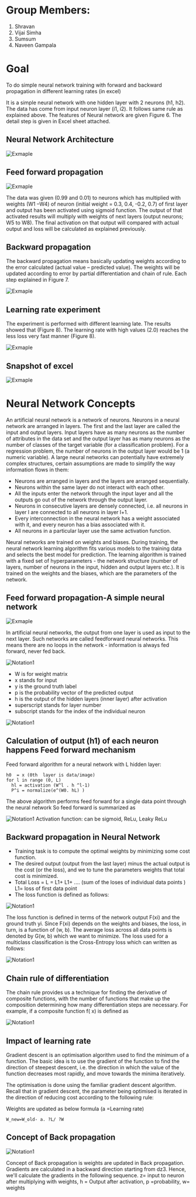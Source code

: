 # Group Members:
1) Shravan
2) Vijai Simha
3) Sumsum
4) Naveen Gampala

# Goal
To do simple neural network training with forward and backward propagation in different learning rates (in excel)

It is a simple neural network with one hidden layer with 2 neurons (h1, h2). The data has come from input neuron layer (i1, i2). It follows same rule as explained above. The features of Neural network are given Figure 6. The detail step is given in Excel sheet attached. 

## Neural Network Architecture 

![Exmaple](https://github.com/we-are-7/EVA6/blob/main/Backpropagation%20and%20Architectural%20Basics/Part1/Images/network0.png)

## Feed forward propagation

![Exmaple](https://github.com/we-are-7/EVA6/blob/main/Backpropagation%20and%20Architectural%20Basics/Part1/Images/FFD.JPG)

The data was given (0.99 and 0.01) to neurons which has multiplied with weights (W1 –W4) of neuron (initial weight = 0.3, 0.4, -0.2, 0.7) of first layer and output has been activated using sigmoid function. The output of that activated results will multiply with weights of next layers (output neurons; W5 to W8). The final activation on that output will compared with actual output and loss will be calculated as explained previously. 

## Backward propagation 

The backward propagation means basically updating weights according to the error calculated (actual value – predicted value). The weights will be updated according to error by partial differentiation and chain of rule.  Each step explained in Figure 7. 

![Exmaple](https://github.com/we-are-7/EVA6/blob/main/Backpropagation%20and%20Architectural%20Basics/Part1/Images/network2.png)


## Learning rate experiment

The experiment is performed with different learning late. The results showed that (Figure 8). The learning rate with high values (2.0) reaches the less loss very fast manner  (Figure 8). 

![Exmaple](https://github.com/we-are-7/EVA6/blob/main/Backpropagation%20and%20Architectural%20Basics/Part1/Images/Graph.png)


## Snapshot of excel

![Exmaple](https://github.com/we-are-7/EVA6/blob/main/Backpropagation%20and%20Architectural%20Basics/Part1/Images/Backprop1.png)

# Neural Network Concepts
An artificial neural network is a network of neurons. Neurons in a neural network are arranged in layers. The first and the last layer are called the input and output layers. Input layers have as many neurons as the number of attributes in the data set and the output layer has as many neurons as the number of classes of the target variable (for a classification problem). For a regression problem, the number of neurons in the output layer would be 1 (a numeric variable).
A large neural networks can potentially have extremely complex structures, certain assumptions are made to simplify the way information flows in them:

- Neurons are arranged in layers and the layers are arranged sequentially.
- Neurons within the same layer do not interact with each other.
- All the inputs enter the network through the input layer and all the outputs go out of the network through the output layer.
- Neurons in consecutive layers are densely connected, i.e. all neurons in layer l are connected to all neurons in layer l+1.
- Every interconnection in the neural network has a weight associated with it, and every neuron has a bias associated with it.
- All neurons in a particular layer use the same activation function.

Neural networks are trained on weights and biases. During training, the neural network learning algorithm fits various models to the training data and selects the best model for prediction. The learning algorithm is trained with a fixed set of hyperparameters - the network structure (number of layers, number of neurons in the input, hidden and output layers etc.). It is trained on the weights and the biases, which are the parameters of the network.
 
## Feed forward propagation-A simple neural network

![Exmaple](https://github.com/we-are-7/EVA6/blob/main/Backpropagation%20and%20Architectural%20Basics/Part1/Images/network.png)

In artificial neural networks, the output from one layer is used as input to the next layer. Such networks are called feedforward neural networks. This means there are no loops in the network - information is always fed forward, never fed back.

![Notation1](https://github.com/we-are-7/EVA6/blob/main/Backpropagation%20and%20Architectural%20Basics/Part1/Images/matrix_notation.JPG)

- W is for weight matrix
- x stands for input
- y is the ground truth label
- p is the probability vector of the predicted output
- h is the output of the hidden layers (inner layer) after activation
- superscript stands for layer number
- subscript stands for the index of the individual neuron


![Notation1](https://github.com/we-are-7/EVA6/blob/main/Backpropagation%20and%20Architectural%20Basics/Part1/Images/math_notation2.JPG)

## Calculation of output (h1) of each neuron happens Feed forward mechanism
Feed forward algorithm for a neural network with L hidden layer: 

	 	
	h0  = x (0th  layer is data/image)
	for l in range (0, L)
  	  hl = activation (W^l . h ^l-1)
	  P^i = normalize(e^(W0. hL) )

The above algorithm performs feed forward for a single data point through the neural network
So feed forward is summarized as 

![Notation1](https://github.com/we-are-7/EVA6/blob/main/Backpropagation%20and%20Architectural%20Basics/Part1/Images/math_notation3.png)
Activation function: can be sigmoid, ReLu, Leaky ReLu

## Backward propagation in Neural Network  

- Training task is to compute the optimal weights by minimizing some cost function.
-  The desired output (output from the last layer) minus the actual output is the cost (or the loss), and we to tune the parameters weights that total cost is minimized.
- Total Loss = L = L1+ L1+ .... (sum of the loses of individual data points ) L1= loss of first data point 
- The loss function is defined as follows:

![Notation1](https://github.com/we-are-7/EVA6/blob/main/Backpropagation%20and%20Architectural%20Basics/Part1/Images/math_notation4.png)

The loss function is defined in terms of the network output F(xi) and the ground truth yi. Since F(xi) depends on the weights and biases, the loss, in turn, is a function of (w, b). The average loss across all data points is denoted by G(w, b) which we want to minimize.
The loss used for a multiclass classification is the Cross-Entropy loss which can written as follows: 

![Notation1](https://github.com/we-are-7/EVA6/blob/main/Backpropagation%20and%20Architectural%20Basics/Part1/Images/math_notation5.png)

## Chain rule of differentiation 

The chain rule provides us a technique for finding the derivative of composite functions, with the number of functions that make up the composition determining how many differentiation steps are necessary. For example, if a composite function f( x) is defined as

![Notation1](https://github.com/we-are-7/EVA6/blob/main/Backpropagation%20and%20Architectural%20Basics/Part1/Images/math_notation_6.png)

## Impact of learning rate

Gradient descent is an optimisation algorithm used to find the minimum of a function. The basic idea is to use the gradient of the function to find the direction of steepest descent, i.e. the direction in which the value of the function decreases most rapidly, and move towards the minima iteratively. 

The optimisation is done using the familiar gradient descent algorithm. Recall that in gradient descent, the parameter being optimised is iterated in the direction of reducing cost according to the following rule:

Weights are updated as below formula (a =Learning rate)


	W_new=W_old- a. ?L/ ?W

## Concept of Back propagation

![Notation1](https://github.com/we-are-7/EVA6/blob/main/Backpropagation%20and%20Architectural%20Basics/Part1/Images/math_notation7.png)

Concept of Back propagation is weights are updated in Back propagation. Gradients are calculated in a backward direction starting from dz3. Hence, we'll calculate the gradients in the following sequence. z= input to neuron after multiplying with weights, h = Output after activation, p =probability, w= weights
